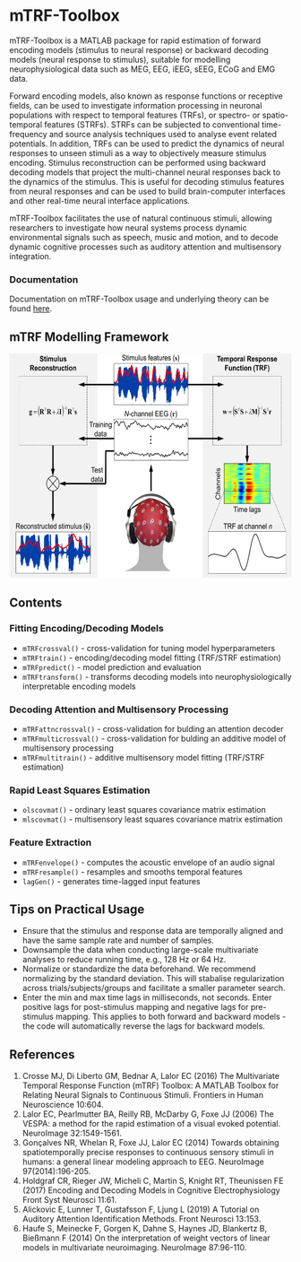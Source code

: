 # mTRF-Toolbox
mTRF-Toolbox is a MATLAB package for rapid estimation of forward encoding
models (stimulus to neural response) or backward decoding models (neural
response to stimulus), suitable for modelling neurophysiological data such 
as MEG, EEG, iEEG, sEEG, ECoG and EMG data. 

Forward encoding models, also known as response functions or 
receptive fields, can be used to investigate information processing in 
neuronal populations with respect to temporal features (TRFs), or 
spectro- or spatio-temporal features (STRFs). STRFs can be subjected to 
conventional time-frequency and source analysis techniques used to analyse
event related potentials. In addition, TRFs can be used to predict
the dynamics of neural responses to unseen stimuli as a way to objectively 
measure stimulus encoding. Stimulus reconstruction can be performed using 
backward decoding models that project the multi-channel neural responses 
back to the dynamics of the stimulus. This is useful for decoding stimulus 
features from neural responses and can be used to build brain-computer 
interfaces and other real-time neural interface applications.

mTRF-Toolbox facilitates the use of natural continuous stimuli, allowing 
researchers to investigate how neural systems process dynamic environmental 
signals such as speech, music and motion, and to decode dynamic cognitive 
processes such as auditory attention and multisensory integration.

### Documentation
Documentation on mTRF-Toolbox usage and underlying theory can be found [here](http://mickcrosse.com/assets/pubs/Crosse_etal_FrontHumNeurosci_2016.pdf).

## mTRF Modelling Framework
<img src="doc/mTRF-Toolbox.png" width="600" height="400">

## Contents
### Fitting Encoding/Decoding Models
* `mTRFcrossval()` - cross-validation for tuning model hyperparameters
* `mTRFtrain()` - encoding/decoding model fitting (TRF/STRF estimation)
* `mTRFpredict()` - model prediction and evaluation
* `mTRFtransform()` - transforms decoding models into neurophysiologically interpretable encoding models
 
### Decoding Attention and Multisensory Processing
* `mTRFattncrossval()` - cross-validation for bulding an attention decoder
* `mTRFmulticrossval()` - cross-validation for bulding an additive model of multisensory processing
* `mTRFmultitrain()` - additive multisensory model fitting (TRF/STRF estimation)

### Rapid Least Squares Estimation
* `olscovmat()` - ordinary least squares covariance matrix estimation
* `mlscovmat()` - multisensory least squares covariance matrix estimation

### Feature Extraction
* `mTRFenvelope()` - computes the acoustic envelope of an audio signal
* `mTRFresample()` - resamples and smooths temporal features
* `lagGen()` - generates time-lagged input features

## Tips on Practical Usage
* Ensure that the stimulus and response data are temporally aligned and 
  have the same sample rate and number of samples.
* Downsample the data when conducting large-scale multivariate analyses
  to reduce running time, e.g., 128 Hz or 64 Hz.
* Normalize or standardize the data beforehand. We recommend normalizing 
  by the standard deviation. This will stabalise regularization across 
  trials/subjects/groups and facilitate a smaller parameter search.
* Enter the min and max time lags in milliseconds, not seconds. Enter 
  positive lags for post-stimulus mapping and negative lags for pre-
  stimulus mapping. This applies to both forward and backward models - 
  the code will automatically reverse the lags for backward models.

## References
1. Crosse MJ, Di Liberto GM, Bednar A, Lalor EC (2016) The Multivariate Temporal Response Function (mTRF) Toolbox: A MATLAB Toolbox for Relating Neural Signals to Continuous Stimuli. Frontiers in Human Neuroscience 10:604.
2. Lalor EC, Pearlmutter BA, Reilly RB, McDarby G, Foxe JJ (2006) The VESPA: a method for the rapid estimation of a visual evoked potential. NeuroImage 32:1549-1561.
3. Gonçalves NR, Whelan R, Foxe JJ, Lalor EC (2014) Towards obtaining spatiotemporally precise responses to continuous sensory stimuli in humans: a general linear modeling approach to EEG. NeuroImage 97(2014):196-205.
4. Holdgraf CR, Rieger JW, Micheli C, Martin S, Knight RT, Theunissen FE (2017) Encoding and Decoding Models in Cognitive Electrophysiology Front Syst Neurosci 11:61.
5. Alickovic E, Lunner T, Gustafsson F, Ljung L (2019) A Tutorial on Auditory Attention Identification Methods. Front Neurosci 13:153.
6. Haufe S, Meinecke F, Gorgen K, Dahne S, Haynes JD, Blankertz B, Bießmann F (2014) On the interpretation of weight vectors of linear models in multivariate neuroimaging. NeuroImage 87:96-110.
